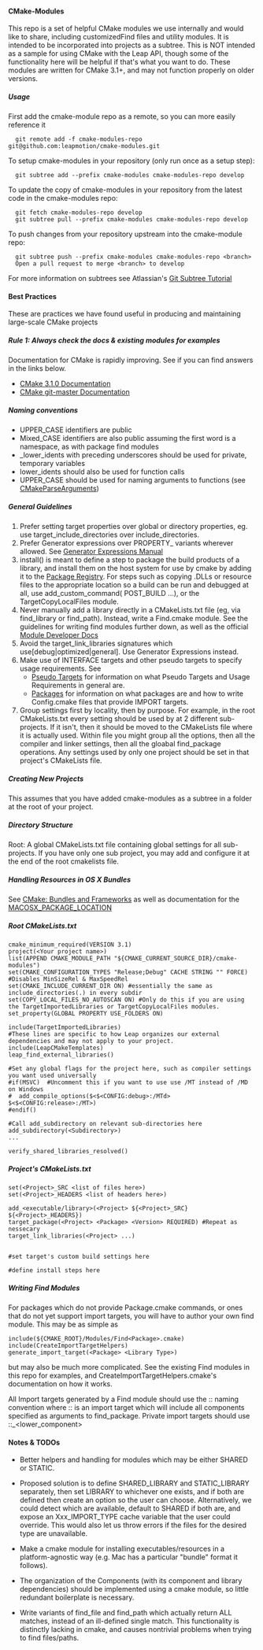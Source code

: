 #### CMake-Modules
This repo is a set of helpful CMake modules we use internally and would like to share,
including customizedFind<Package> files and utility modules. It is intended to be
incorporated into projects as a subtree. This is NOT intended as a sample for using
CMake with the Leap API, though some of the functionality here will be helpful
if that's what you want to do. These modules are written for CMake 3.1+, and may not
function properly on older versions.

##### Usage
First add the cmake-module repo as a remote, so you can more easily reference it
```
  git remote add -f cmake-modules-repo git@github.com:leapmotion/cmake-modules.git
```

To setup cmake-modules in your repository (only run once as a setup step):
```
  git subtree add --prefix cmake-modules cmake-modules-repo develop
```

To update the copy of cmake-modules in your repository from the latest code in the cmake-modules repo:
```
  git fetch cmake-modules-repo develop
  git subtree pull --prefix cmake-modules cmake-modules-repo develop
```

To push changes from your repository upstream into the cmake-module repo:
```
  git subtree push --prefix cmake-modules cmake-modules-repo <branch>
  Open a pull request to merge <branch> to develop
```


For more information on subtrees see Atlassian's [Git Subtree Tutorial](http://blogs.atlassian.com/2013/05/alternatives-to-git-submodule-git-subtree/)

#### Best Practices
These are practices we have found useful in producing and maintaining large-scale CMake projects
##### Rule 1: Always check the docs & existing modules for examples
Documentation for CMake is rapidly improving. See if you can find answers in the links below.

* [CMake 3.1.0 Documentation](http://www.cmake.org/cmake/help/v3.1/index.html)
* [CMake git-master Documentation](http://www.cmake.org/cmake/help/git-master/)

##### Naming conventions
* UPPER_CASE identifiers are public
* Mixed_CASE identifiers are also public assuming the first word is a namespace, as with package find modules
* _lower_idents with preceding underscores should be used for private, temporary variables
* lower_idents should also be used for function calls
* UPPER_CASE should be used for naming arguments to functions (see [CMakeParseArguments](http://www.cmake.org/cmake/help/git-master/module/CMakeParseArguments.html))

##### General Guidelines
1. Prefer setting target properties over global or directory properties, eg. use target_include_directories over include_directories.
2. Prefer Generator expressions over PROPERTY_<Config> variants wherever allowed. See [Generator Expressions Manual](http://www.cmake.org/cmake/help/v3.1/manual/cmake-generator-expressions.7.html)
3. install() is meant to define a step to package the build products of a library, and install them on the host system for use by cmake by adding it to the [Package Registry](http://www.cmake.org/cmake/help/v3.0/manual/cmake-packages.7.html#package-registry). For steps such as copying .DLLs or resource files to the appropriate location so a build can be run and debugged at all, use add_custom_command(<Target> POST_BUILD ...), or the TargetCopyLocalFiles module.
4. Never manually add a library directly in a CMakeLists.txt file (eg, via find_library or find_path). Instead, write a Find<Package>.cmake module. See the guidelines for writing find modules further down, as well as the official [Module Developer Docs](http://www.cmake.org/cmake/help/v3.1manual/cmake-developer.7.html#modules)
5. Avoid the target_link_libraries signatures which use[debug|optimized|general]. Use Generator Expressions instead.
6. Make use of INTERFACE targets and other pseudo targets to specify usage requirements. See
    * [Pseudo Targets](http://www.cmake.org/cmake/help/v3.0/manual/cmake-buildsystem.7.html#pseudo-targets) for information on what Pseudo Targets and Usage Requirements in general are.
    * [Packages](http://www.cmake.org/cmake/help/v3.0/manual/cmake-packages.7.html) for information on what packages are and how to write <Package>Config.cmake files that provide IMPORT targets.
7. Group settings first by locality, then by purpose. For example, in the root CMakeLists.txt every setting should be used by at 2 different sub-projects. If it isn't, then it should be moved to the CMakeLists file where it is actually used. Within file you might group all the options, then all the compiler and linker settings, then all the gloabal find_package operations. Any settings used by only one project should be set in that project's CMakeLists file.
##### Creating New Projects
This assumes that you have added cmake-modules as a subtree in a folder at the root of your project.

##### Directory Structure
Root: A global CMakeLists.txt file containing global settings for all sub-projects.
If you have only one sub project, you may add and configure it at the end of the root cmakelists file.

##### Handling Resources in OS X Bundles
See [CMake: Bundles and Frameworks](http://www.cmake.org/Wiki/CMake:Bundles_And_Frameworks)
as well as documentation for the [MACOSX_PACKAGE_LOCATION](http://www.cmake.org/cmake/help/v3.0/prop_sf/MACOSX_PACKAGE_LOCATION.html)

##### Root CMakeLists.txt
```
cmake_minimum_required(VERSION 3.1)
project(<Your project name>)
list(APPEND CMAKE_MODULE_PATH "${CMAKE_CURRENT_SOURCE_DIR}/cmake-modules")
set(CMAKE_CONFIGURATION_TYPES "Release;Debug" CACHE STRING "" FORCE) #Disables MinSizeRel & MaxSpeedRel
set(CMAKE_INCLUDE_CURRENT_DIR ON) #essentially the same as include_directories(.) in every subdir
set(COPY_LOCAL_FILES_NO_AUTOSCAN ON) #Only do this if you are using the TargetImportedLibraries or TargetCopyLocalFiles modules.
set_property(GLOBAL PROPERTY USE_FOLDERS ON)

include(TargetImportedLibraries)
#These lines are specific to how Leap organizes our external dependencies and may not apply to your project.
include(LeapCMakeTemplates)
leap_find_external_libraries()

#Set any global flags for the project here, such as compiler settings you want used universally
#if(MSVC)  #Uncomment this if you want to use use /MT instead of /MD on Windows
#  add_compile_options($<$<CONFIG:debug>:/MTd> $<$<CONFIG:release>:/MT>)
#endif()

#Call add_subdirectory on relevant sub-directories here
add_subdirectory(<Subdirectory>)
...

verify_shared_libraries_resolved()

```

##### Project's CMakeLists.txt
```
set(<Project>_SRC <list of files here>)
set(<Project>_HEADERS <list of headers here>)

add_<executable/library>(<Project> ${<Project>_SRC} ${<Project>_HEADERS})
target_package(<Project> <Package> <Version> REQUIRED) #Repeat as nessecary
target_link_libraries(<Project> ...)


#set target's custom build settings here

#define install steps here

```

##### Writing Find Modules
For packages which do not provide Package<Config>.cmake commands, or ones that do not yet support import targets,
you will have to author your own find module. This may be as simple as
```
include(${CMAKE_ROOT}/Modules/Find<Package>.cmake)
include(CreateImportTargetHelpers)
generate_import_target(<Package> <Library Type>)
```
but may also be much more complicated. See the existing Find modules in this repo for examples, and
CreateImportTargetHelpers.cmake's documentation on how it works.

All Import targets generated by a Find module should use the
<Package>::<Component> naming convention where <Package>::<Package> is an import target which will include
all components specified as arguments to find_package. Private import targets should use
<Package>::_<lower_component>

#### Notes & TODOs

- Better helpers and handling for modules which may be either SHARED or STATIC.

- Proposed solution is to define SHARED_LIBRARY and STATIC_LIBRARY separately, then set
  LIBRARY to whichever one exists, and if both are defined then create an option so the
  user can choose. Alternatively, we could detect which are available, default to SHARED
  if both are, and expose an Xxx_IMPORT_TYPE cache variable that the user could override.
  This would also let us throw errors if the files for the desired type are unavailable.

- Make a cmake module for installing executables/resources in a platform-agnostic way
  (e.g. Mac has a particular "bundle" format it follows).

- The organization of the Components (with its component and library dependencies) should
  be implemented using a cmake module, so little redundant boilerplate is necessary.

- Write variants of find_file and find_path which actually return ALL matches, instead of
  an ill-defined single match. This functionality is distinctly lacking in cmake, and
  causes nontrivial problems when trying to find files/paths.

